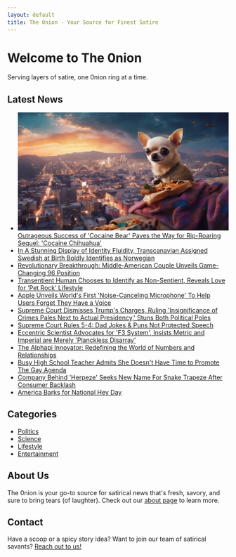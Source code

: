 ```yaml
---
layout: default
title: The 0nion - Your Source for Finest Satire
---
```


# Welcome to The 0nion

Serving layers of satire, one 0nion ring at a time.

## Latest News

* ![Cocaine Chihuahua](/2023/06/12/Outrageous-Success-of-Cocaine-Bear-Paves-the-Way-for-Rip-Roaring-Sequel-Cocaine-Chihuahua.png)[Outrageous Success of 'Cocaine Bear' Paves the Way for Rip-Roaring Sequel: 'Cocaine Chihuahua'](/2023/06/12/Outrageous-Success-of-Cocaine-Bear-Paves-the-Way-for-Rip-Roaring-Sequel-Cocaine-Chihuahua)
* [In A Stunning Display of Identity Fluidity, Transcanavian Assigned Swedish at Birth Boldly Identifies as Norwegian](/2023/06/11/in-a-stunning-display-of-identity-fluidity-transcanavian-assigned-swedish-at-birth-boldly-identifies-as-norwegian)
* [Revolutionary Breakthrough: Middle-American Couple Unveils Game-Changing 96 Position](/2023/06/11/revolutionary-breakthrough-middle-american-couple-unveils-game-changing-96-position)
* [Transentient Human Chooses to Identify as Non-Sentient, Reveals Love for ‘Pet Rock’ Lifestyle](/2023/06/11/Transentient-Human-Chooses-to-Identify-as-Non-Sentient-Reveals-Love-for-Pet-Rock-Lifestyle)
* [Apple Unveils World's First 'Noise-Canceling Microphone' To Help Users Forget They Have a Voice](/2023/06/09/apple-unveils-worlds-first-noise-canceling-microphone-to-help-users-forget-they-have-a-voice.html)
* [Supreme Court Dismisses Trump's Charges, Ruling 'Insignificance of Crimes Pales Next to Actual Presidency,' Stuns Both Political Poles](/2023/06/09/supreme-court-dismisses-trumps-charges.html)
* [Supreme Court Rules 5-4: Dad Jokes & Puns Not Protected Speech](/2023/06/06/dad-jokes-puns-unprotected-supreme-court-ruling-outlaws-to-pun.html)
* [Eccentric Scientist Advocates for 'F3 System', Insists Metric and Imperial are Merely 'Planckless Disarray'](/2023/06/08/Eccentric-Scientist-Advocates-for-F3-System-Insists-Metric-and-Imperial-are-Merely-Planckless-Disarray.html)
* [The Alphapi Innovator: Redefining the World of Numbers and Relationships](/2023/06/06/theo-osterhagen-alphapi-innovator-redefining-numbers-relationships.html)
* [Busy High School Teacher Admits She Doesn't Have Time to Promote The Gay Agenda](/2023/06/07/busy-teacher-no-time-promote-gay-agenda.html)
* [Company Behind 'Herpeze' Seeks New Name For Snake Trapeze After Consumer Backlash](/2023/06/03/herpeze-snake-trapeze-rename.html)
* [America Barks for National Hey Day](/2023/05/30/america-barks-for-national-hey-day.html)

## Categories

* [Politics](/categories/politics)
* [Science](/categories/science)
* [Lifestyle](/categories/lifestyle)
* [Entertainment](/categories/entertainment)

## About Us

The 0nion is your go-to source for satirical news that's fresh, savory, and sure to bring tears (of laughter). Check out our [about page](/about) to learn more.

## Contact

Have a scoop or a spicy story idea? Want to join our team of satirical savants? [Reach out to us!](/contact)
